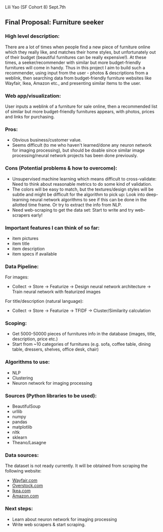 Lili Yao (SF Cohort 8)  Sept.7th


## Final Proposal: Furniture seeker
### High level description:
There are a lot of times when people find a new piece of furniture online which they really like, and matches their home styles, but unfortunately out of their budget (beautiful furnitures can be really expensive!). At these times, a seeker/recommender with similar but more budget-friendly furnitures will come in handy. Thus in this project I aim to build such a recommender, using input from the user - photos & descriptions from a weblink, then searching data from budget-friendly furniture websites like Wayfair, Ikea, Amazon etc., and presenting similar items to the user.


### Web app/visualization:
User inputs a weblink of a furniture for sale online, then a recommended list of similar but more budget-friendly furnitures appears, with photos, prices and links for purchasing.


### Pros:
* Obvious business/customer value.
* Seems difficult (to me who haven't learned/done any neuron network for imaging processing), but should be doable since similar image processing/neural network projects has been done previously.


### Cons (Potential problems & how to overcome):
* Unsupervised machine learning which means difficult to cross-validate: Need to think about reasonable metrics to do some kind of validation.
* The colors will be easy to match, but the textures/design styles will be subtle and might be difficult for the algorithm to pick up: Look into deep-learning neural network algorithms to see if this can be done in the allotted time frame. Or try to extract the info from NLP.
* Need web-scraping to get the data set: Start to write and try web-scrapers early!
   

### Important features I can think of so far:
* item pictures
* item title
* item description
* item specs if available


### Data Pipeline:
For images:


* Collect -> Store -> Featurize -> Design neural network architecture -> Train neural network with featurized images

For title/description (natural language):


* Collect -> Store -> Featurize -> TFIDF -> Cluster/Similarity calculation


### Scoping: 
* Get 5000-50000 pieces of furnitures info in the database (images, title, description, price etc.)
* Start from ~10 categories of furnitures (e.g. sofa, coffee table, dining table, dressers, shelves, office desk, chair)


### Algorithms to use:
* NLP
* Clustering
* Neuron network for imaging processing


### Sources (Python libraries to be used):
* BeautifulSoup
* urllib
* numpy
* pandas
* matplotlib
* nltk
* sklearn
* Theano/Lasagne


### Data sources:
The dataset is not ready currently. It will be obtained from scraping the following website: 

* [Wayfair.com](http://www.wayfair.com/)
* [Overstock.com](http://www.overstock.com/)
* [Ikea.com](http://www.ikea.com/us/en/)
* [Amazon.com](http://www.amazon.com/furniture-decor-rugs-lamps-beds-tv-stands/b/ref=sd_allcat_fd?ie=UTF8&node=1057794)    


### Next steps:
* Learn about neuron network for imaging processing
* Write web scrapers & start scraping.